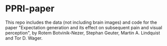 # PPRI-paper

This repo includes the data (not including brain images) and code for the paper "Expectation generation and its effect on subsequent pain and visual perception", by Rotem Botvinik-Nezer, Stephan Geuter, Martin A. Lindquist and Tor D. Wager.
